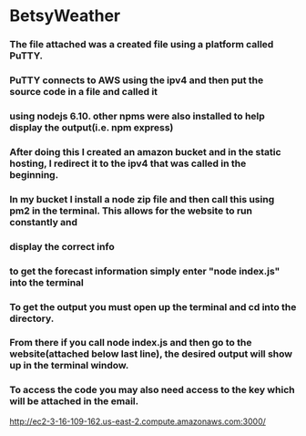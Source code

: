 # BetsyWeather
### The file attached was a created file using a platform called PuTTY.
### PuTTY connects to AWS using the ipv4 and then put the source code in a file and called it
### using nodejs 6.10. other npms were also installed to help display the output(i.e. npm express)
### After doing this I created an amazon bucket and in the static hosting, I redirect it to the ipv4 that was called in the beginning.
### In my bucket I install a node zip file and then call this using pm2 in the terminal. This allows for the website to run constantly and 
### display the correct info
### to get the forecast information simply enter "node index.js" into the terminal
### To get the output you must open up the terminal and cd into the directory.
### From there if you call node index.js and then go to the website(attached below last line), the desired output will show up in the terminal window.
### To access the code you may also need access to the key which will be attached in the email.

http://ec2-3-16-109-162.us-east-2.compute.amazonaws.com:3000/
